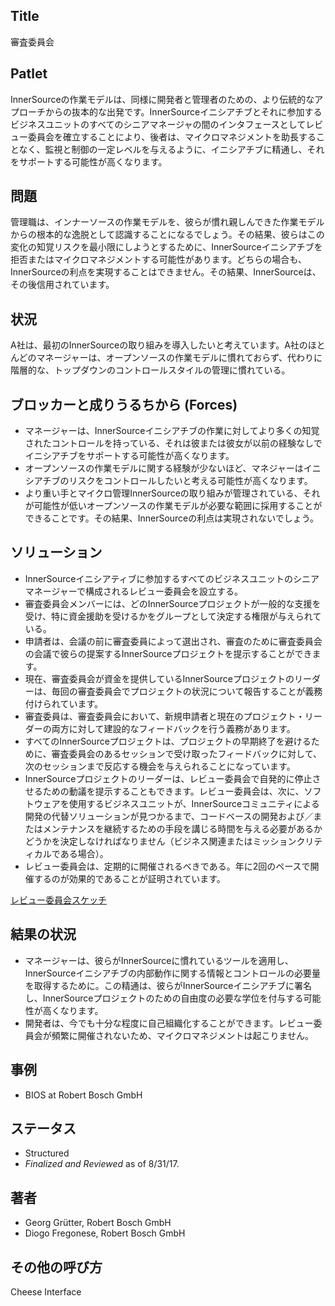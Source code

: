## Title

審査委員会

## Patlet

InnerSourceの作業モデルは、同様に開発者と管理者のための、より伝統的なアプローチからの抜本的な出発です。InnerSourceイニシアチブとそれに参加するビジネスユニットのすべてのシニアマネージャの間のインタフェースとしてレビュー委員会を確立することにより、後者は、マイクロマネジメントを助長することなく、監視と制御の一定レベルを与えるように、イニシアチブに精通し、それをサポートする可能性が高くなります。

## 問題

管理職は、インナーソースの作業モデルを、彼らが慣れ親しんできた作業モデルからの根本的な逸脱として認識することになるでしょう。その結果、彼らはこの変化の知覚リスクを最小限にしようとするために、InnerSourceイニシアチブを拒否またはマイクロマネジメントする可能性があります。どちらの場合も、InnerSourceの利点を実現することはできません。その結果、InnerSourceは、その後信用されています。

## 状況

A社は、最初のInnerSourceの取り組みを導入したいと考えています。A社のほとんどのマネージャーは、オープンソースの作業モデルに慣れておらず、代わりに階層的な、トップダウンのコントロールスタイルの管理に慣れている。

## ブロッカーと成りうるちから (Forces)

 - マネージャーは、InnerSourceイニシアチブの作業に対してより多くの知覚されたコントロールを持っている、それは彼または彼女が以前の経験なしでイニシアチブをサポートする可能性が高くなります。
 - オープンソースの作業モデルに関する経験が少ないほど、マネジャーはイニシアチブのリスクをコントロールしたいと考える可能性が高くなります。
 - より重い手とマイクロ管理InnerSourceの取り組みが管理されている、それが可能性が低いオープンソースの作業モデルが必要な範囲に採用することができることです。その結果、InnerSourceの利点は実現されないでしょう。

## ソリューション

- InnerSourceイニシアティブに参加するすべてのビジネスユニットのシニアマネージャーで構成されるレビュー委員会を設立する。
- 審査委員会メンバーには、どのInnerSourceプロジェクトが一般的な支援を受け、特に資金援助を受けるかをグループとして決定する権限が与えられている。
- 申請者は、会議の前に審査委員によって選出され、審査のために審査委員会の会議で彼らの提案するInnerSourceプロジェクトを提示することができます。
- 現在、審査委員会が資金を提供しているInnerSourceプロジェクトのリーダーは、毎回の審査委員会でプロジェクトの状況について報告することが義務付けられています。
- 審査委員は、審査委員会において、新規申請者と現在のプロジェクト・リーダーの両方に対して建設的なフィードバックを行う義務があります。
- すべてのInnerSourceプロジェクトは、プロジェクトの早期終了を避けるために、審査委員会のあるセッションで受け取ったフィードバックに対して、次のセッションまで反応する機会を与えられることになっています。
- InnerSourceプロジェクトのリーダーは、レビュー委員会で自発的に停止させるための動議を提示することもできます。レビュー委員会は、次に、ソフトウェアを使用するビジネスユニットが、InnerSourceコミュニティによる開発の代替ソリューションが見つかるまで、コードベースの開発および／またはメンテナンスを継続するための手段を講じる時間を与える必要があるかどうかを決定しなければなりません（ビジネス関連またはミッションクリティカルである場合）。
- レビュー委員会は、定期的に開催されるべきである。年に2回のペースで開催するのが効果的であることが証明されています。

[レビュー委員会スケッチ](../../assets/img/review-committee-sketch.jpg)

## 結果の状況

- マネージャーは、彼らがInnerSourceに慣れているツールを適用し、InnerSourceイニシアチブの内部動作に関する情報とコントロールの必要量を取得するために。この精通は、彼らがInnerSourceイニシアチブに署名し、InnerSourceプロジェクトのための自由度の必要な学位を付与する可能性が高くなります。
- 開発者は、今でも十分な程度に自己組織化することができます。レビュー委員会が頻繁に開催されないため、マイクロマネジメントは起こりません。

## 事例

* BIOS at Robert Bosch GmbH

## ステータス

* Structured
* _Finalized and Reviewed_ as of 8/31/17.

## 著者

- Georg Grütter, Robert Bosch GmbH
- Diogo Fregonese, Robert Bosch GmbH

## その他の呼び方

Cheese Interface

